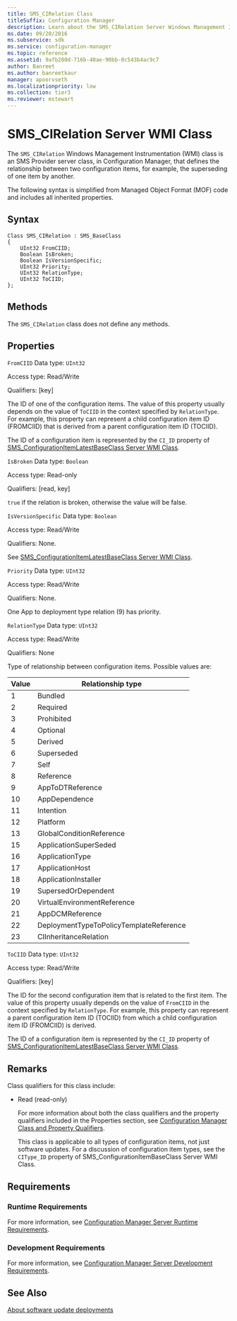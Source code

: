 ```yaml
---
title: SMS_CIRelation Class
titleSuffix: Configuration Manager
description: Learn about the SMS_CIRelation Server Windows Management Instrumentation (WMI) Class.
ms.date: 09/20/2016
ms.subservice: sdk
ms.service: configuration-manager
ms.topic: reference
ms.assetid: 9afb280d-716b-40ae-90bb-0c543b4ac9c7
author: Banreet
ms.author: banreetkaur
manager: apoorvseth
ms.localizationpriority: low
ms.collection: tier3
ms.reviewer: mstewart
---
```

# SMS_CIRelation Server WMI Class
The `SMS_CIRelation` Windows Management Instrumentation (WMI) class is an SMS Provider server class, in Configuration Manager, that defines the relationship between two configuration items, for example, the superseding of one item by another.

 The following syntax is simplified from Managed Object Format (MOF) code and includes all inherited properties.

## Syntax

```
Class SMS_CIRelation : SMS_BaseClass
{
    UInt32 FromCIID;
    Boolean IsBroken;
    Boolean IsVersionSpecific;
    UInt32 Priority;
    UInt32 RelationType;
    UInt32 ToCIID;
};
```

## Methods
 The `SMS_CIRelation` class does not define any methods.

## Properties
 `FromCIID`
 Data type: `UInt32`

 Access type: Read/Write

 Qualifiers: [key]

 The ID of one of the configuration items. The value of this property usually depends on the value of `ToCIID` in the context specified by `RelationType`. For example, this property can represent a child configuration item ID (FROMCIID) that is derived from a parent configuration item ID (TOCIID).

 The ID of a configuration item is represented by the `CI_ID` property of [SMS_ConfigurationItemLatestBaseClass Server WMI Class](../../../develop/reference/compliance/sms_configurationitemlatestbaseclass-server-wmi-class.md).

 `IsBroken`
 Data type: `Boolean`

 Access type: Read-only

 Qualifiers: [read, key]

 `true` if the relation is broken, otherwise the value will be false.

 `IsVersionSpecific`
 Data type: `Boolean`

 Access type: Read/Write

 Qualifiers: None.

 See [SMS_ConfigurationItemLatestBaseClass Server WMI Class](../../../develop/reference/compliance/sms_configurationitemlatestbaseclass-server-wmi-class.md).

 `Priority`
 Data type: `UInt32`

 Access type: Read/Write

 Qualifiers: None.

 One App to deployment type relation (9) has priority.

 `RelationType`
 Data type: `UInt32`

 Access type: Read/Write

 Qualifiers: None

 Type of relationship between configuration items. Possible values are:

| Value | Relationship type |
| ----- | ----------------- |
|1|Bundled|
|2|Required|
|3|Prohibited|
|4|Optional|
|5|Derived|
|6|Superseded|
|7|Self|
|8|Reference|
|9|AppToDTReference|
|10|AppDependence|
|11|Intention|
|12|Platform|
|13|GlobalConditionReference|
|15|ApplicationSuperSeded|
|16|ApplicationType|
|17|ApplicationHost|
|18|ApplicationInstaller|
|19|SupersedOrDependent|
|20|VirtualEnvironmentReference|
|21|AppDCMReference|
|22|DeploymentTypeToPolicyTemplateReference|
|23|CIInheritanceRelation|

 `ToCIID`
 Data type: `UInt32`

 Access type: Read/Write

 Qualifiers: [key]

 The ID for the second configuration item that is related to the first item. The value of this property usually depends on the value of `FromCIID` in the context specified by `RelationType`. For example, this property can represent a parent configuration item ID (TOCIID) from which a child configuration item ID (FROMCIID) is derived.

 The ID of a configuration item is represented by the `CI_ID` property of [SMS_ConfigurationItemLatestBaseClass Server WMI Class](../../../develop/reference/compliance/sms_configurationitemlatestbaseclass-server-wmi-class.md).

## Remarks
 Class qualifiers for this class include:

- Read (read-only)

  For more information about both the class qualifiers and the property qualifiers included in the Properties section, see [Configuration Manager Class and Property Qualifiers](../../../develop/reference/misc/class-and-property-qualifiers.md).

  This class is applicable to all types of configuration items, not just software updates. For a discussion of configuration item types, see the `CIType_ID` property of SMS_ConfigurationItemBaseClass Server WMI Class.

## Requirements

### Runtime Requirements
 For more information, see [Configuration Manager Server Runtime Requirements](../../../develop/core/reqs/server-runtime-requirements.md).

### Development Requirements
 For more information, see [Configuration Manager Server Development Requirements](../../../develop/core/reqs/server-development-requirements.md).

## See Also
 [About software update deployments](../../sum/about-software-updates-deployments.md)
